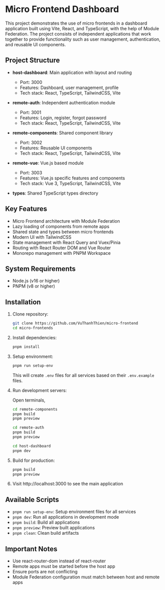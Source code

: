 # Micro Frontend Dashboard

This project demonstrates the use of micro frontends in a dashboard application built using Vite, React, and TypeScript, with the help of Module Federation. The project consists of independent applications that work together to provide functionality such as user management, authentication, and reusable UI components.

## Project Structure

- **host-dashboard**: Main application with layout and routing
  - Port: 3000
  - Features: Dashboard, user management, profile
  - Tech stack: React, TypeScript, TailwindCSS, Vite

- **remote-auth**: Independent authentication module
  - Port: 3001
  - Features: Login, register, forgot password
  - Tech stack: React, TypeScript, TailwindCSS, Vite

- **remote-components**: Shared component library
  - Port: 3002
  - Features: Reusable UI components
  - Tech stack: React, TypeScript, TailwindCSS, Vite

- **remote-vue**: Vue.js based module
  - Port: 3003
  - Features: Vue.js specific features and components
  - Tech stack: Vue 3, TypeScript, TailwindCSS, Vite

- **types**: Shared TypeScript types directory

## Key Features

- Micro Frontend architecture with Module Federation
- Lazy loading of components from remote apps
- Shared state and types between micro frontends
- Modern UI with TailwindCSS
- State management with React Query and Vuex/Pinia
- Routing with React Router DOM and Vue Router
- Monorepo management with PNPM Workspace

## System Requirements

- Node.js (v16 or higher)
- PNPM (v8 or higher)

## Installation

1. Clone repository:
   ```bash
   git clone https://github.com/VuThanhThien/micro-frontend
   cd micro-frontends
   ```

2. Install dependencies:
   ```bash
   pnpm install
   ```

3. Setup environment:
   ```bash
   pnpm run setup-env
   ```
   This will create `.env` files for all services based on their `.env.example` files.

4. Run development servers:

   Open terminals,
   ```bash
   cd remote-components
   pnpm build
   pnpm preview
   ```

   ```bash
   cd remote-auth
   pnpm build
   pnpm preview
   ```

   ```bash
   cd host-dashboard
   pnpm dev
   ```

5. Build for production:
   ```bash
   pnpm build
   pnpm preview
   ```

6. Visit http://localhost:3000 to see the main application

## Available Scripts

- `pnpm run setup-env`: Setup environment files for all services
- `pnpm dev`: Run all applications in development mode
- `pnpm build`: Build all applications
- `pnpm preview`: Preview built applications
- `pnpm clean`: Clean build artifacts

## Important Notes

- Use react-router-dom instead of react-router
- Remote apps must be started before the host app
- Ensure ports are not conflicting
- Module Federation configuration must match between host and remote apps
